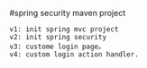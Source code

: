 #spring security maven project

	v1: init spring mvc project
	v2: init spring security 
	v3: custome login page。
	v4: custom login action handler.
